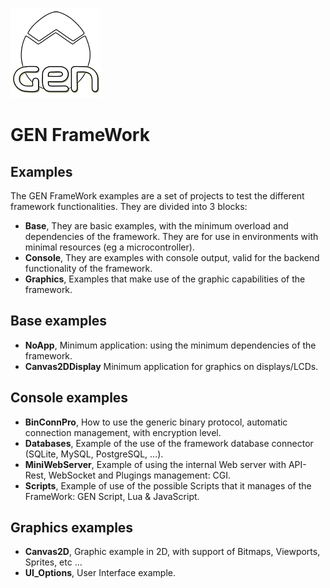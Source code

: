 ![GEN FrameWork](GENIcon.png "GEN FrameWork")

# GEN FrameWork

## Examples 

The GEN FrameWork examples are a set of projects to test the different framework functionalities. They are divided into 3 blocks:

- **Base**, They are basic examples, with the minimum overload and dependencies of the framework. They are for use in environments with minimal resources (eg a microcontroller).
- **Console**, They are examples with console output, valid for the backend functionality of the framework.
- **Graphics**, Examples that make use of the graphic capabilities of the framework.


## Base examples
- **NoApp**, Minimum application: using the minimum dependencies of the framework.
- **Canvas2DDisplay** Minimum application for graphics on displays/LCDs.


## Console examples

- **BinConnPro**, How to use the generic binary protocol, automatic connection management, with encryption level.
- **Databases**, Example of the use of the framework database connector (SQLite, MySQL, PostgreSQL, ...).
- **MiniWebServer**, Example of using the internal Web server with API-Rest, WebSocket and Plugings management: CGI.
- **Scripts**, Example of use of the possible Scripts that it manages of the FrameWork: GEN Script, Lua & JavaScript.

## Graphics examples

- **Canvas2D**, Graphic example in 2D, with support of Bitmaps, Viewports, Sprites, etc ...
- **UI_Options**, User Interface example.